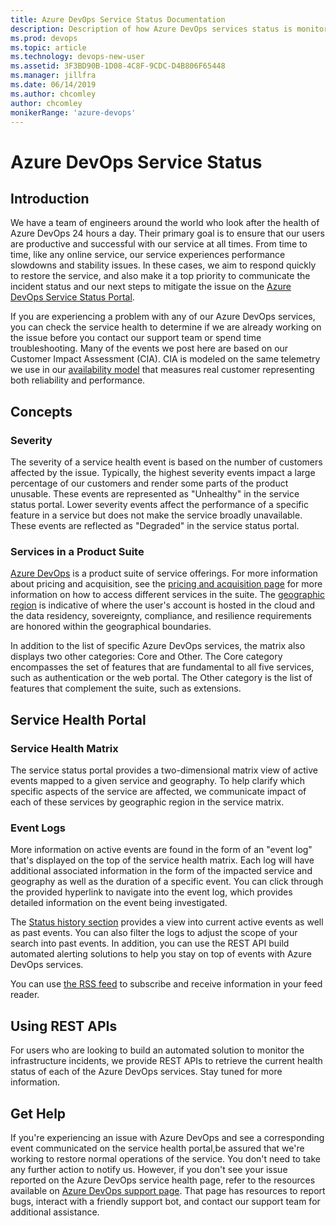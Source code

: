 ```yaml
---
title: Azure DevOps Service Status Documentation
description: Description of how Azure DevOps services status is monitored and available to users
ms.prod: devops
ms.topic: article
ms.technology: devops-new-user
ms.assetid: 3F3BD90B-1D08-4C8F-9CDC-D4B806F65448
ms.manager: jillfra
ms.date: 06/14/2019
ms.author: chcomley
author: chcomley
monikerRange: 'azure-devops'
---
```


# Azure DevOps Service Status

## Introduction

We have a team of engineers around the world who look after the 
health of Azure DevOps 24 hours a day. Their primary goal is to ensure 
that our users are productive and successful with our service at all times. 
From time to time, like any online service, our service experiences performance 
slowdowns and stability issues. In these cases, we aim to respond quickly to 
restore the service, and also make it a top priority to communicate the incident 
status and our next steps to mitigate the issue on the
[Azure DevOps Service Status Portal](https://status.dev.azure.com).

If you are experiencing a problem with any of our Azure DevOps services, you can check the 
service health to determine if we are already working on the issue before you contact our 
support team or spend time troubleshooting. Many of the events we post here are based on our 
Customer Impact Assessment (CIA). CIA is modeled on the same telemetry we use in our 
[availability model](https://devblogs.microsoft.com/bharry/how-do-you-measure-quality-of-a-service/) 
that measures real customer representing both reliability and performance.

## Concepts 

### Severity

The severity of a service health event is based on the number of customers affected by the issue. 
Typically, the highest severity events impact a large percentage of our customers and render some parts 
of the product unusable. These events are represented as "Unhealthy" in the service status portal. 
Lower severity events affect the performance of a specific feature in a service but does not make the 
service broadly unavailable. These events are reflected as "Degraded" in the service status portal.

### Services in a Product Suite

[Azure DevOps](https://azure.microsoft.com/services/devops/) is a product suite of service offerings.
For more information about pricing and acquisition, see the [pricing and acquisition page](https://azure.microsoft.com/pricing/details/devops/azure-devops-services/)
for more information on how to access different services in the suite.
The [geographic region](https://azure.microsoft.com/global-infrastructure/geographies/) is indicative of where the
user's account is hosted in the cloud and the data residency, sovereignty, compliance,
and resilience requirements are honored within the geographical boundaries.

In addition to the list of specific Azure DevOps services, the matrix also displays two other 
categories: Core and Other. The Core category encompasses the set of features that are fundamental to 
all five services, such as authentication or the web portal. The Other category is the 
list of features that complement the suite, such as extensions.  

## Service Health Portal 

### Service Health Matrix

The service status portal provides a two-dimensional matrix view of active events mapped to a 
given service and geography. To help clarify which specific aspects of the service are affected, 
we communicate impact of each of these services by geographic region in the service matrix.


### Event Logs

More information on active events are found in the form of an "event log" that's displayed on the top 
of the service health matrix. Each log will have additional associated information in the form of the impacted service 
and geography as well as the duration of a specific event. You can click through the provided hyperlink to navigate into 
the event log, which provides detailed information on the event being investigated.

The [Status history section](https://status.dev.azure.com/_history) provides a view into current active 
events as well as past events. You can also filter the logs to adjust the scope of your search into past events. 
In addition, you can use the REST API build automated alerting solutions to help you stay on top of events with Azure 
DevOps services.

You can use [the RSS feed](https://status.dev.azure.com/_rss) to subscribe and receive information in your feed reader. 

## Using REST APIs

For users who are looking to build an automated solution to monitor the infrastructure incidents, 
we provide REST APIs to retrieve the current health status of each of the Azure DevOps services. 
Stay tuned for more information. 

## Get Help

If you're experiencing an issue with Azure DevOps and see a corresponding event communicated on the service health portal,be assured that we're working to restore normal operations of the service. You don't need to take any further 
action to notify us. However, if you don't see your issue reported on the Azure DevOps service health page, refer 
to the resources available on [Azure DevOps support page](https://azure.microsoft.com/support/devops/). That page has 
resources to report bugs, interact with a friendly support bot, and contact our support team for additional assistance.
   
